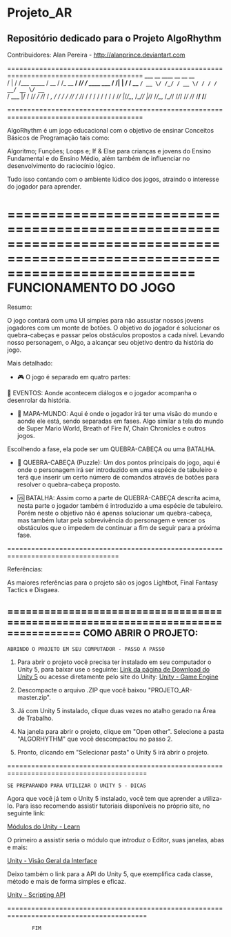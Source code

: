 ﻿# Projeto_AR
Repositório dedicado para o Projeto AlgoRhythm
----------------------------------------------------------------------------

Contribuidores:
Alan Pereira - http://alanprince.deviantart.com

========================================================================================
	    ___    __            ____  __          __  __            
	   /   |  / /___ _____  / __ \/ /_  __  __/ /_/ /_  ____ ___ 
	  / /| | / / __ `/ __ \/ /_/ / __ \/ / / / __/ __ \/ __ `__ \
	 / ___ |/ / /_/ / /_/ / _, _/ / / / /_/ / /_/ / / / / / / / /
	/_/  |_/_/\__, /\____/_/ |_/_/ /_/\__, /\__/_/ /_/_/ /_/ /_/ 
	         /____/                  /____/                      

========================================================================================

AlgoRhythm é um jogo educacional com o objetivo de ensinar Conceitos Básicos de Programação tais como: 

Algoritmo; 
Funções; 
Loops e; 
If & Else para crianças e jovens do Ensino Fundamental e do Ensino Médio, além também de influenciar no desenvolvimento do raciocínio lógico.

Tudo isso contando com o ambiente lúdico dos jogos, atraindo o interesse do jogador para aprender.

=============================================================================================================================== 
FUNCIONAMENTO DO JOGO 
===============================================================================================================

Resumo:

O jogo contará com uma UI simples para não assustar nossos jovens jogadores com um monte de botões.
O objetivo do jogador é solucionar os quebra-cabeças e passar pelos obstáculos propostos a cada nível.
Levando nosso personagem, o Algo, a alcançar seu objetivo dentro da história do jogo.

Mais detalhado:

* :video_game: O jogo é separado em quatro partes:

:stars: EVENTOS: Aonde acontecem diálogos e o jogador acompanha o desenrolar da história.

* :scroll: MAPA-MUNDO: Aqui é onde o jogador irá ter uma visão do mundo e aonde ele está, sendo separadas em fases. Algo similar a tela do mundo de Super Mario World, Breath of Fire IV, Chain Chronicles e outros jogos.

Escolhendo a fase, ela pode ser um QUEBRA-CABEÇA ou uma BATALHA.

* :game_die: QUEBRA-CABEÇA (Puzzle): Um dos pontos principais do jogo, aqui é onde o personagem irá ser introduzido em uma espécie de tabuleiro e terá que inserir um certo número de comandos através de botões para resolver o quebra-cabeça proposto.

* :vs: BATALHA: Assim como a parte de QUEBRA-CABEÇA descrita acima, nesta parte o jogador também é introduzido a uma espécie de tabuleiro. Porém neste o objetivo não é apenas solucionar um quebra-cabeça, mas também lutar pela sobrevivência do personagem e vencer os obstáculos que o impedem de continuar a fim de seguir para a próxima fase. 

==================================================================================

Referências:

As maiores referências para o projeto são os jogos Lightbot, Final Fantasy Tactics e Disgaea.

==================================================================================
COMO ABRIR O PROJETO:
--------------------------

	ABRINDO O PROJETO EM SEU COMPUTADOR - PASSO A PASSO


1. Para abrir o projeto você precisa ter instalado em seu computador o Unity 5, para baixar use o seguinte: [Link da página de Download do Unity 5](http://unity3d.com/get-unity/download?thank-you=personal&download_nid=15587&os=Win) ou acesse diretamente pelo site do Unity: [Unity - Game Engine](http://unity3d.com/)

2. Descompacte o arquivo .ZIP que você baixou "PROJETO_AR-master.zip".

3. Já com Unity 5 instalado, clique duas vezes no atalho gerado na Área de Trabalho.

4. Na janela para abrir o projeto, clique em "Open other". Selecione a pasta "ALGORHYTHM" que você descompactou no passo 2.

5. Pronto, clicando em "Selecionar pasta" o Unity 5 irá abrir o projeto. 

=========================================================================================

	SE PREPARANDO PARA UTILIZAR O UNITY 5 - DICAS

Agora que você já tem o Unity 5 instalado, você tem que aprender a utiliza-lo. Para isso recomendo assistir tutoriais disponíveis no próprio site, no seguinte link:

[Módulos do Unity - Learn](http://unity3d.com/learn/tutorials/modules)

O primeiro a assistir seria o módulo que introduz o Editor, suas janelas, abas e mais:

[Unity - Visão Geral da Interface](http://unity3d.com/learn/tutorials/modules/beginner/editor/interface-overview)

Deixo também o link para a API do Unity 5, que exemplifica cada classe, método e mais de forma simples e eficaz.

[Unity - Scripting API](http://docs.unity3d.com/ScriptReference/index.html)

=========================================================================================

			FIM

